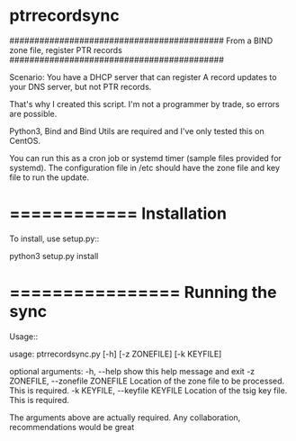 # ptrrecordsync
###########################################
From a BIND zone file, register PTR records
###########################################

Scenario: You have a DHCP server that can register A record updates to your
DNS server, but not PTR records.

That's why I created this script. I'm not a programmer by trade,
so errors are possible.

Python3, Bind and Bind Utils are required and I've only tested this on CentOS.

You can run this as a cron job or systemd timer (sample files provided for
systemd). The configuration file in /etc should have the zone file and key file
to run the update.

============
Installation
============

To install, use setup.py::

  python3 setup.py install

================
Running the sync
================

Usage::

  usage: ptrrecordsync.py [-h] [-z ZONEFILE] [-k KEYFILE]

  optional arguments:
    -h, --help            show this help message and exit
    -z ZONEFILE, --zonefile ZONEFILE
                          Location of the zone file to be processed. This is
                          required.
    -k KEYFILE, --keyfile KEYFILE
                          Location of the tsig key file. This is required.


The arguments above are actually required. Any collaboration, recommendations
would be great
